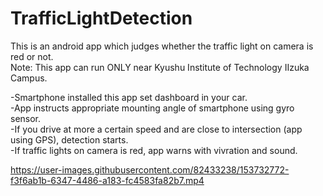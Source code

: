 # TrafficLightDetection
This is an android app which judges whether the traffic light on camera is red or not.  
Note: This app can run ONLY  near Kyushu Institute of Technology IIzuka Campus.  

-Smartphone installed this app set dashboard in your car.  
-App instructs appropriate mounting angle of smartphone using gyro sensor.  
-If you drive at more a certain speed and are close to intersection (app using GPS), detection starts.  
-If traffic lights on camera is red, app warns with vivration and sound.


https://user-images.githubusercontent.com/82433238/153732772-f3f6ab1b-6347-4486-a183-fc4583fa82b7.mp4

